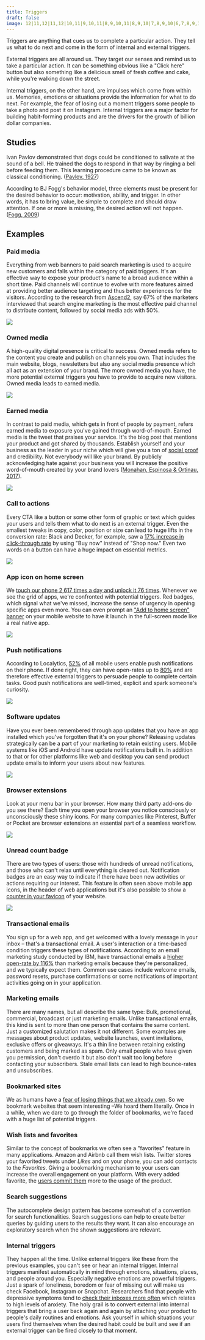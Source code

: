```yaml
---
title: Triggers
draft: false
image: 12|11,12|11,12|10,11|9,10,11|8,9,10,11|8,9,10|7,8,9,10|6,7,8,9,10,11,12,13,14,15,16,17|5,6,7,8,9,10,11,12,13,14,15,16|5,6,7,8,9,10,11,12,13,14,15,16|4,5,6,7,8,9,10,11,12,13,14,15|11,12,13,14|11,12,13|10,11,12,13|10,11,12|10,11|9,10|9,10|9
---
```


Triggers are anything that cues us to complete a particular action. They tell us what to do next and come in the form of internal and external triggers.

External triggers are all around us. They target our senses and remind us to take a particular action. It can be something obvious like a "Click here" button but also something like a delicious smell of fresh coffee and cake, while you're walking down the street.

Internal triggers, on the other hand, are impulses which come from within us. Memories, emotions or situations provide the information for what to do next. For example, the fear of losing out a moment triggers some people to take a photo and post it on Instagram. Internal triggers are a major factor for building habit-forming products and are the drivers for the growth of billion dollar companies.


## Studies

Ivan Pavlov demonstrated that dogs could be conditioned to salivate at the sound of a bell. He trained the dogs to respond in that way by ringing a bell before feeding them. This learning procedure came to be known as classical conditioning. ([Pavlov, 1927](http://psychclassics.yorku.ca/Pavlov/))

According to BJ Fogg's behavior model, three elements must be present for the desired behavior to occur: motivation, ability, and trigger. In other words, it has to bring value, be simple to complete and should draw attention. If one or more is missing, the desired action will not happen. ([Fogg, 2009](http://dl.acm.org/citation.cfm?doid=1541948.1541999))


## Examples


### Paid media
Everything from web banners to paid search marketing is used to acquire new customers and falls within the category of paid triggers. It's an effective way to expose your product's name to a broad audience within a short time. Paid channels will continue to evolve with more features aimed at providing better audience targeting and thus better experiences for the visitors. According to the research from [Ascend2](http://research.ascend2.com/2017-content-marketing-distribution-survey-summary-report/), say 67% of the marketers interviewed that search engine marketing is the most effective paid channel to distribute content, followed by social media ads with 50%.

![](01-paid-media.png)


### Owned media
A high-quality digital presence is critical to success. Owned media refers to the content you create and publish on channels you own. That includes the main website, blogs, newsletters but also any social media presence which all act as an extension of your brand. The more owned media you have, the more potential external triggers you have to provide to acquire new visitors. Owned media leads to earned media.

![](02-owned-media.png)


### Earned media
In contrast to paid media, which gets in front of people by payment, refers earned media to exposure you've gained through word-of-mouth. Earned media is the tweet that praises your service. It's the blog post that mentions your product and got shared by thousands. Establish yourself and your business as the leader in your niche which will give you a ton of [social proof](/social-proof/) and credibility. Not everybody will like your brand. By publicly acknowledging hate against your business you will increase the positive word-of-mouth created by your brand lovers ([Monahan, Espinosa & Ortinau, 2017](https://www.researchgate.net/publication/314266211_Hate_Does_Not_Have_to_Hurt_The_Influence_of_Hate-Acknowledging_Advertising_on_Positive_Word_of_Mouth_An_Extended_Abstract)).

![](03-earned-media.png)


### Call to actions
Every CTA like a button or some other form of graphic or text which guides your users and tells them what to do next is an external trigger. Even the smallest tweaks in copy, color, position or size can lead to huge lifts in the conversion rate: Black and Decker, for example, saw a [17% increase in click-through rate](https://blog.optimizely.com/2014/07/03/black-decker-discovers-big-win-in-buy-now-vs-shop-now-test/) by using "Buy now" instead of "Shop now." Even two words on a button can have a huge impact on essential metrics.

![](04-cta.png)


### App icon on home screen
We [touch our phone 2,617 times a day and unlock it 76 times](https://blog.dscout.com/mobile-touches). Whenever we see the grid of apps, we're confronted with potential triggers. Red badges, which signal what we've missed, increase the sense of urgency in opening specific apps even more. You can even prompt an ["Add to home screen" banner](https://developers.google.com/web/fundamentals/engage-and-retain/app-install-banners/) on your mobile website to have it launch in the full-screen mode like a real native app.

![](05-app-icon-on-home-screen.png)


### Push notifications
According to Localytics, [52%](http://info.localytics.com/blog/52-percent-of-users-enable-push-messaging) of all mobile users enable push notifications on their phone. If done right, they can have open-rates up to [80%](http://blog.thanx.com/push-notification-open-rate-statistics-50-80) and are therefore effective external triggers to persuade people to complete certain tasks. Good push notifications are well-timed, explicit and spark someone's curiosity.

![](06-push-notifications.png)


### Software updates
Have you ever been remembered through app updates that you have an app installed which you've forgotten that it's on your phone? Releasing updates strategically can be a part of your marketing to retain existing users. Mobile systems like iOS and Android have update notifications built in. In addition to that or for other platforms like web and desktop you can send product update emails to inform your users about new features.

![](07-software-updates.png)


### Browser extensions
Look at your menu bar in your browser. How many third party add-ons do you see there? Each time you open your browser you notice consciously or unconsciously these shiny icons. For many companies like Pinterest, Buffer or Pocket are browser extensions an essential part of a seamless workflow.

![](08-browser-extensions.png)


### Unread count badge
There are two types of users: those with hundreds of unread notifications, and those who can't relax until everything is cleared out. Notification badges are an easy way to indicate if there have been new activities or actions requiring our interest. This feature is often seen above mobile app icons, in the header of web applications but it's also possible to show a [counter in your favicon](http://lab.ejci.net/favico.js/) of your website.

![](09-unread-count-badge.png)


### Transactional emails
You sign up for a web app, and get welcomed with a lovely message in your inbox – that's a transactional email. A user's interaction or a time-based condition triggers these types of notifications. According to an email marketing study conducted by IBM, have transactional emails a [higher open-rate by 116%](https://www-01.ibm.com/marketing/iwm/dre/signup?source=urx-13772&S_PKG=ov56286) than marketing emails because they're personalized, and we typically expect them. Common use cases include welcome emails, password resets, purchase confirmations or some notifications of important activities going on in your application.


### Marketing emails
There are many names, but all describe the same type: Bulk, promotional, commercial, broadcast or just marketing emails. Unlike transactional emails, this kind is sent to more than one person that contains the same content. Just a customized salutation makes it not different. Some examples are messages about product updates, website launches, event invitations, exclusive offers or giveaways. It's a thin line between retaining existing customers and being marked as spam. Only email people who have given you permission, don't overdo it but also don't wait too long before contacting your subscribers. Stale email lists can lead to high bounce-rates and unsubscribes.


### Bookmarked sites
We as humans have a [fear of losing things that we already own](/loss-aversion/). So we bookmark websites that seem interesting –We hoard them literally. Once in a while, when we dare to go through the folder of bookmarks, we're faced with a huge list of potential triggers.


### Wish lists and favorites
Similar to the concept of bookmarks we often see a "favorites" feature in many applications. Amazon and Airbnb call them wish lists. Twitter stores your favorited tweets under *Likes* and on your phone, you can add contacts to the *Favorites*. Giving a bookmarking mechanism to your users can increase the overall engagement on your platform. With every added favorite, the [users commit them](/commitment-consistency/) more to the usage of the product.


### Search suggestions
The autocomplete design pattern has become somewhat of a convention for search functionalities. Search suggestions can help to create better queries by guiding users to the results they want. It can also encourage an exploratory search when the shown suggestions are relevant.


### Internal triggers
They happen all the time. Unlike external triggers like these from the previous examples, you can't see or hear an internal trigger. Internal triggers manifest automatically in mind through emotions, situations, places, and people around you. Especially negative emotions are powerful triggers. Just a spark of loneliness, boredom or fear of missing out will make us check Facebook, Instagram or Snapchat. Researchers find that people with depressive symptoms tend to [check their inboxes more often](http://www.nytimes.com/2012/06/17/opinion/sunday/how-depressed-people-use-the-internet.html?mcubz=3) which relates to high levels of anxiety. The holy grail is to convert external into internal triggers that bring a user back again and again by attaching your product to people's daily routines and emotions. Ask yourself in which situations your users find themselves when the desired habit could be built and see if an external trigger can be fired closely to that moment.

